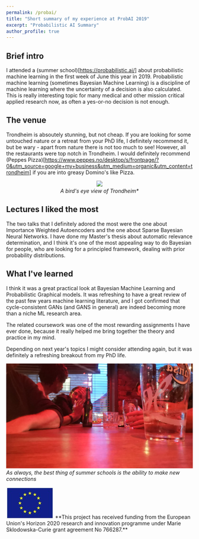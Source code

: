 ```yaml
---
permalink: /probai/
title: "Short summary of my experience at ProbAI 2019"
excerpt: "Probabilistic AI Summary"
author_profile: true
---
```


## Brief intro

I attended a (summer school)[https://probabilistic.ai/] about probabilistic machine learning in the
first week of June this year in 2019. Probabilistic machine learning (sometimes
Bayesian Machine Learning) is a discipline of machine learning where the
uncertainty of a decision is also calculated. This is really interesting
topic for many medical and other mission critical applied research now, as often a yes-or-no decision
is not enough.

## The venue

Trondheim is absoutely stunning, but not cheap. If you are looking for
some untouched nature or a retreat from your PhD life, I definitely
recommend it, but be wary - apart from nature there is not too much to see!
However, all the restaurants were top notch in Trondheim. I would definitely
recommend (Peppes Pizza)[https://www.peppes.no/desktop/s/frontpage/?0&utm_source=google+my+business&utm_medium=organic&utm_content=trondheim] if you are into greasy Domino's like Pizza.


<center>
<img src="/images/IMG_0309.jpg" width="600"/>
<br><i>A bird's eye view of Trondheim*</i>
</center>

## Lectures I liked the most

The two talks that I definitely adored the most were the one about
Importance Weighted Autoencoders and the one about Sparse Bayesian Neural
Networks. I have done my Master's thesis about automatic relevance determination,
and I think it's one of the most appealing way to do Bayesian for people,
who are looking for a principled framework, dealing with prior probability
distributions.

## What I've learned


I think it was a great practical look at Bayesian Machine Learning and
Probabilistic Graphical models. It was refreshing to have a great review
of the past few years machine learning literature, and I got confirmed that
cycle-consistent GANs (and GANS in general) are indeed becoming more than a niche ML research
area.

The related coursework was one of the most rewarding assignments I have
ever done, because it really helped me bring together the theory and practice
in my mind.

Depending on next year's topics I might consider attending again, but it
was definitely a refreshing breakout from my PhD life.

![](/images/probai_1.jpeg)
*As always, the best thing of summer schools is the ability to make new connections*



<img src="/images/eu_flag.jpeg"/>
**This project has received funding from the European Union's Horizon 2020 research and innovation programme under Marie Sklodowska-Curie grant agreement No 766287.**